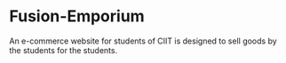# Fusion-Emporium
An e-commerce website for students of CIIT is designed to sell goods by the students for the students.
